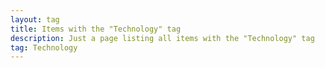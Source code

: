 ```yaml
---
layout: tag
title: Items with the "Technology" tag
description: Just a page listing all items with the "Technology" tag
tag: Technology
---
```

